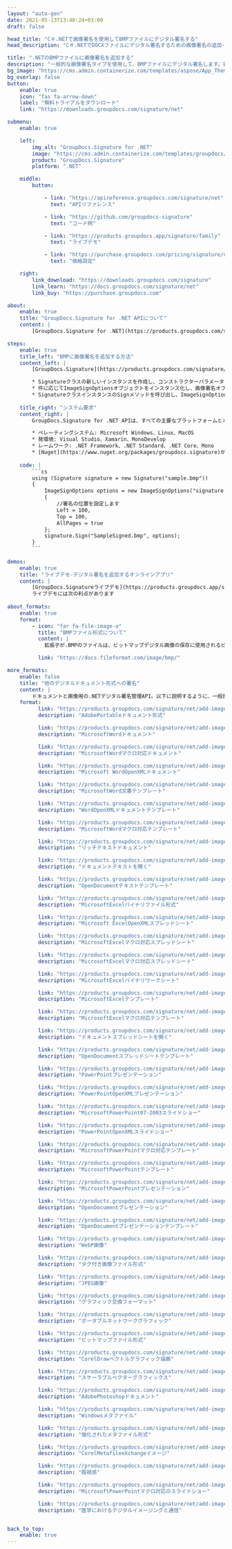 ```yaml
---
layout: "auto-gen"
date: 2021-05-13T13:40:24+03:00
draft: false

head_title: "C＃.NETで画像署名を使用してBMPファイルにデジタル署名する"
head_description: "C＃.NETでDOCXファイルにデジタル署名するための画像署名の追加-一般的なビジネスドキュメントや画像ファイル形式にカスタマイズされた電子署名を追加します."

title: ".NETのBMPファイルに画像署名を追加する"
description: "一般的な画像署名タイプを使用して、BMPファイルにデジタル署名します。署名プロパティを操作し、ニーズに合ったドキュメント内に事前署名オプションを設定します."
bg_image: "https://cms.admin.containerize.com/templates/aspose/App_Themes/V3/images/bg/header1.png"
bg_overlay: false
button:
    enable: true
    icon: "fas fa-arrow-down"
    label: "無料トライアルをダウンロード"
    link: "https://downloads.groupdocs.com/signature/net"

submenu:
    enable: true

    left:
        img_alt: "GroupDocs.Signature for .NET"
        image: "https://cms.admin.containerize.com/templates/groupdocs/images/product-logos/90x90-noborder/groupdocs-signature-net.png"
        product: "GroupDocs.Signature"
        platform: ".NET"

    middle:
        button:

            - link: "https://apireference.groupdocs.com/signature/net"
              text: "APIリファレンス"

            - link: "https://github.com/groupdocs-signature"
              text: "コード例"

            - link: "https://products.groupdocs.app/signature/family"
              text: "ライブデモ"

            - link: "https://purchase.groupdocs.com/pricing/signature/net"
              text: "価格設定"

    right:
        link_download: "https://downloads.groupdocs.com/signature"
        link_learn: "https://docs.groupdocs.com/signature/net"
        link_buy: "https://purchase.groupdocs.com"

about:
    enable: true
    title: "GroupDocs.Signature for .NET APIについて"
    content: |
        [GroupDocs.Signature for .NET](https://products.groupdocs.com/signature/net)は、テキスト、画像、バーコード、スタンプ、フォームなどのさまざまな署名タイプを使用してデジタルドキュメントに電子署名するネイティブ.NETAPIです。フィールド、QRコードおよびメタデータ。ユーザーは、PDF、Microsoft Word、Excelワークシート、PowerPointプレゼンテーション、Adobe Photoshop、メタファイル、および画像ファイル形式内のデジタル署名を追加、編集、検証、削除、および検索でき、必要に応じて署名プロパティをカスタマイズするための追加サポートがあります。

steps:
    enable: true
    title_left: "BMPに画像署名を追加する方法"
    content_left: |
        [GroupDocs.Signature](https://products.groupdocs.com/signature/net)を使用すると、.NET開発者は、いくつかの簡単な手順を実行することで、アプリケーション内のBMPファイルに画像署名を簡単に追加できます。

        * Signatureクラスの新しいインスタンスを作成し、コンストラクターパラメーターとしてソースドキュメントパスを渡します。
        * 件に応じてImageSignOptionsオブジェクトをインスタンス化し、画像署名オプションを指定します。
        * SignatureクラスインスタンスのSignメソッドを呼び出し、ImageSignOptionsを渡します。
        
    title_right: "システム要求"
    content_right: |
        GroupDocs.Signature for .NET APIは、すべての主要なプラットフォームとオペレーティングシステムでサポートされています。以下のコードを実行する前に、システムに次の前提条件がインストールされていることを確認してください。

        * ペレーティングシステム: Microsoft Windows、Linux、MacOS
        * 発環境: Visual Studio、Xamarin、MonoDevelop
        * レームワーク: .NET Framework、.NET Standard、.NET Core、Mono
        * [Nuget](https://www.nuget.org/packages/groupdocs.signature)からGroupDocs.Signaturefor.NETの最新バージョンをダウンロードします
        
    code: |
        ```cs
        using (Signature signature = new Signature("sample.bmp"))
        {
            ImageSignOptions options = new ImageSignOptions("signature.jpg")
            {
                //署名の位置を設定します
                Left = 100,
                Top = 100,
                AllPages = true                
            };
            signature.Sign("SampleSigned.bmp", options);
        }
        ```
        
demos:
    enable: true
    title: "ライブデモ-デジタル署名を追加するオンラインアプリ"
    content: |
        [GroupDocs.Signatureライブデモ](https://products.groupdocs.app/signature/family)サイトにアクセスして、今すぐBMPファイルに署名を追加してください。  
        ライブデモには次の利点があります
        
about_formats:
    enable: true
    format:
        - icon: "far fa-file-image-o"
          title: "BMPファイル形式について"
          content: |
            拡張子が.BMPのファイルは、ビットマップデジタル画像の保存に使用されるビットマップ画像ファイルを表します。これらの画像はグラフィックアダプタから独立しており、デバイスに依存しないビットマップ（DIB）ファイル形式とも呼ばれます。この独立性は、MicrosoftWindowsやMacなどの複数のプラットフォームでファイルを開くという目的を果たします。 BMPファイル形式では、データを2次元デジタル画像として、モノクロとさまざまな色深度のカラー形式の両方で保存できます。

          link: "https://docs.fileformat.com/image/bmp/"

more_formats:
    enable: false
    title: "他のデジタルドキュメント形式への署名"
    content: |
        ドキュメントと画像用の.NETデジタル署名管理API。以下に説明するように、一般的なファイル形式のいくつかに画像の署名を追加します。
    format: 
          link: "https://products.groupdocs.com/signature/net/add-image-signature-to-pdf/"
          description: "AdobePortableドキュメント形式"

          link: "https://products.groupdocs.com/signature/net/add-image-signature-to-doc/"
          description: "MicrosoftWordドキュメント"

          link: "https://products.groupdocs.com/signature/net/add-image-signature-to-docm/"
          description: "MicrosoftWordマクロ対応ドキュメント"

          link: "https://products.groupdocs.com/signature/net/add-image-signature-to-docx/"
          description: "Microsoft WordOpenXMLドキュメント"

          link: "https://products.groupdocs.com/signature/net/add-image-signature-to-dot/"
          description: "MicrosoftWord文書テンプレート"

          link: "https://products.groupdocs.com/signature/net/add-image-signature-to-dotx/"
          description: "WordOpenXMLドキュメントテンプレート"

          link: "https://products.groupdocs.com/signature/net/add-image-signature-to-dotm/"
          description: "MicrosoftWordマクロ対応テンプレート"

          link: "https://products.groupdocs.com/signature/net/add-image-signature-to-rtf/"
          description: "リッチテキストドキュメント"

          link: "https://products.groupdocs.com/signature/net/add-image-signature-to-odt/"
          description: "ドキュメントテキストを開く"

          link: "https://products.groupdocs.com/signature/net/add-image-signature-to-ott/"
          description: "OpenDocumentテキストテンプレート"

          link: "https://products.groupdocs.com/signature/net/add-image-signature-to-xls/"
          description: "MicrosoftExcelバイナリファイル形式"

          link: "https://products.groupdocs.com/signature/net/add-image-signature-to-xlsx/"
          description: "Microsoft ExcelOpenXMLスプレッドシート"

          link: "https://products.groupdocs.com/signature/net/add-image-signature-to-xlsm/"
          description: "MicrosoftExcelマクロ対応スプレッドシート"

          link: "https://products.groupdocs.com/signature/net/add-image-signature-to-xlsm/"
          description: "MicrosoftExcelマクロ対応スプレッドシート"

          link: "https://products.groupdocs.com/signature/net/add-image-signature-to-xlsb/"
          description: "MicrosoftExcelバイナリワークシート"

          link: "https://products.groupdocs.com/signature/net/add-image-signature-to-xltx/"
          description: "MicrosoftExcelテンプレート"

          link: "https://products.groupdocs.com/signature/net/add-image-signature-to-xltm/"
          description: "MicrosoftExcelマクロ対応テンプレート"

          link: "https://products.groupdocs.com/signature/net/add-image-signature-to-ods/"
          description: "ドキュメントスプレッドシートを開く"

          link: "https://products.groupdocs.com/signature/net/add-image-signature-to-ots/"
          description: "OpenDocumentスプレッドシートテンプレート"

          link: "https://products.groupdocs.com/signature/net/add-image-signature-to-ppt/"
          description: "PowerPointプレゼンテーション"

          link: "https://products.groupdocs.com/signature/net/add-image-signature-to-pptx/"
          description: "PowerPointOpenXMLプレゼンテーション"

          link: "https://products.groupdocs.com/signature/net/add-image-signature-to-pps/"
          description: "MicrosoftPowerPoint97-2003スライドショー"

          link: "https://products.groupdocs.com/signature/net/add-image-signature-to-ppsx/"
          description: "PowerPointOpenXMLスライドショー"

          link: "https://products.groupdocs.com/signature/net/add-image-signature-to-potm/"
          description: "MicrosoftPowerPointマクロ対応テンプレート"

          link: "https://products.groupdocs.com/signature/net/add-image-signature-to-potx/"
          description: "MicrosoftPowerPointテンプレート"

          link: "https://products.groupdocs.com/signature/net/add-image-signature-to-pptm/"
          description: "MicrosoftPowerPointプレゼンテーション"

          link: "https://products.groupdocs.com/signature/net/add-image-signature-to-odp/"
          description: "OpenDocumentプレゼンテーション"

          link: "https://products.groupdocs.com/signature/net/add-image-signature-to-otp/"
          description: "OpenDocumentプレゼンテーションテンプレート"

          link: "https://products.groupdocs.com/signature/net/add-image-signature-to-webp/"
          description: "WebP画像"

          link: "https://products.groupdocs.com/signature/net/add-image-signature-to-tiff/"
          description: "タグ付き画像ファイル形式"

          link: "https://products.groupdocs.com/signature/net/add-image-signature-to-jpeg/"
          description: "JPEG画像"

          link: "https://products.groupdocs.com/signature/net/add-image-signature-to-gif/"
          description: "グラフィック交換フォーマット"

          link: "https://products.groupdocs.com/signature/net/add-image-signature-to-png/"
          description: "ポータブルネットワークグラフィック"

          link: "https://products.groupdocs.com/signature/net/add-image-signature-to-bmp/"
          description: "ビットマップファイル形式"

          link: "https://products.groupdocs.com/signature/net/add-image-signature-to-cdr/"
          description: "CorelDrawベクトルグラフィック描画"

          link: "https://products.groupdocs.com/signature/net/add-image-signature-to-svg/"
          description: "スケーラブルベクターグラフィックス"

          link: "https://products.groupdocs.com/signature/net/add-image-signature-to-psd/"
          description: "AdobePhotoshopドキュメント"

          link: "https://products.groupdocs.com/signature/net/add-image-signature-to-wmf/"
          description: "Windowsメタファイル"

          link: "https://products.groupdocs.com/signature/net/add-image-signature-to-emf/"
          description: "強化されたメタファイル形式"

          link: "https://products.groupdocs.com/signature/net/add-image-signature-to-cmx/"
          description: "CorelMetafileeXchangeイメージ"

          link: "https://products.groupdocs.com/signature/net/add-image-signature-to-djvu/"
          description: "既視感"

          link: "https://products.groupdocs.com/signature/net/add-image-signature-to-ppsm/"
          description: "MicrosoftPowerPointマクロ対応のスライドショー"

          link: "https://products.groupdocs.com/signature/net/add-image-signature-to-dcm/"
          description: "医学におけるデジタルイメージングと通信"


back_to_top:
    enable: true
---
```

